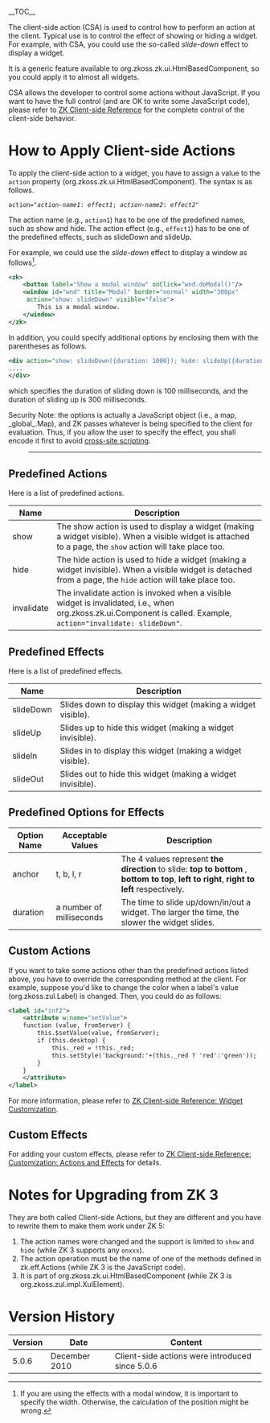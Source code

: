 \_\_TOC\_\_

The client-side action (CSA) is used to control how to perform an action
at the client. Typical use is to control the effect of showing or hiding
a widget. For example, with CSA, you could use the so-called
*slide-down* effect to display a widget.

It is a generic feature available to
<javadoc>org.zkoss.zk.ui.HtmlBasedComponent</javadoc>, so you could
apply it to almost all widgets.

CSA allows the developer to control some actions without JavaScript. If
you want to have the full control (and are OK to write some JavaScript
code), please refer to [ZK Client-side
Reference](ZK_Client-side_Reference/General_Control) for the
complete control of the client-side behavior.

# How to Apply Client-side Actions

To apply the client-side action to a widget, you have to assign a value
to the `action` property
(<javadoc method="setAction(java.lang.String)">org.zkoss.zk.ui.HtmlBasedComponent</javadoc>).
The syntax is as follows.

`action="`*`action-name1`*`: `*`effect1`*`; `*`action-name2`*`: `*`effect2`*`"`

The action name (e.g., `action1`) has to be one of the predefined names,
such as show and hide. The action effect (e.g., `effect1`) has to be one
of the predefined effects, such as slideDown and slideUp.

For example, we could use the *slide-down* effect to display a window as
follows[^1].

``` xml
<zk>
    <button label="Show a modal window" onClick="wnd.doModal()"/>
    <window id="wnd" title="Modal" border="normal" width="300px"
     action="show: slideDown" visible="false">
        This is a modal window.
    </window>
</zk>
```

In addition, you could specify additional options by enclosing them with
the parentheses as follows.

``` xml
<div action="show: slideDown({duration: 1000}); hide: slideUp({duration: 300})">
....
</div>
```

which specifies the duration of sliding down is 100 milliseconds, and
the duration of sliding up is 300 milliseconds.

Security Note: the options is actually a JavaScript object (i.e., a map,
<javadoc directory="jsdoc">\_global\_.Map</javadoc>), and ZK passes
whatever is being specified to the client for evaluation. Thus, if you
allow the user to specify the effect, you shall encode it first to avoid
[cross-site
scripting](ZK_Developer's_Reference/Security_Tips/Cross-site_scripting).

> ------------------------------------------------------------------------
>
> <references/>

## Predefined Actions

Here is a list of predefined actions.

| Name       | Description                                                                                                                                                                                                                 |
|------------|-----------------------------------------------------------------------------------------------------------------------------------------------------------------------------------------------------------------------------|
| show       | The show action is used to display a widget (making a widget visible). When a visible widget is attached to a page, the `show` action will take place too.                                                                  |
| hide       | The hide action is used to hide a widget (making a widget invisible). When a visible widget is detached from a page, the `hide` action will take place too.                                                                 |
| invalidate | The invalidate action is invoked when a visible widget is invalidated, i.e., when <javadoc method="invalidate()" type="interface">org.zkoss.zk.ui.Component</javadoc> is called. Example, `action="invalidate: slideDown"`. |

## Predefined Effects

Here is a list of predefined effects.

| Name      | Description                                                   |
|-----------|---------------------------------------------------------------|
| slideDown | Slides down to display this widget (making a widget visible). |
| slideUp   | Slides up to hide this widget (making a widget invisible).    |
| slideIn   | Slides in to display this widget (making a widget visible).   |
| slideOut  | Slides out to hide this widget (making a widget invisible).   |

## Predefined Options for Effects

| Option Name | Acceptable Values        | Description                                                                                                                                  |
|-------------|--------------------------|----------------------------------------------------------------------------------------------------------------------------------------------|
| anchor      | t, b, l, r               | The 4 values represent **the direction** to slide: **top to bottom** , **bottom to top**, **left to right**, **right to left** respectively. |
| duration    | a number of milliseconds | The time to slide up/down/in/out a widget. The larger the time, the slower the widget slides.                                                |

## Custom Actions

If you want to take some actions other than the predefined actions
listed above, you have to override the corresponding method at the
client. For example, suppose you'd like to change the color when a
label's value
(<javadoc method="setValue(java.lang.String)">org.zkoss.zul.Label</javadoc>)
is changed. Then, you could do as follows:

``` xml
<label id="inf2">
    <attribute w:name="setValue">
    function (value, fromServer) {
        this.$setValue(value, fromServer);
        if (this.desktop) {
            this._red = !this._red;
            this.setStyle('background:'+(this._red ? 'red':'green'));
        }
    }
    </attribute>
</label>
```

For more information, please refer to [ZK Client-side Reference: Widget
Customization](ZK_Client-side_Reference/General_Control/Widget_Customization).

## Custom Effects

For adding your custom effects, please refer to [ZK Client-side
Reference: Customization: Actions and
Effects](ZK_Client-side_Reference/Customization/Actions_and_Effects)
for details.

# Notes for Upgrading from ZK 3

They are both called Client-side Actions, but they are different and you
have to rewrite them to make them work under ZK 5:

1.  The action names were changed and the support is limited to `show`
    and `hide` (while ZK 3 supports any `onxxx`).
2.  The action operation must be the name of one of the methods defined
    in <javadoc directory="jsdoc">zk.eff.Actions</javadoc> (while ZK 3
    is the JavaScript code).
3.  It is part of <javadoc>org.zkoss.zk.ui.HtmlBasedComponent</javadoc>
    (while ZK 3 is <javadoc>org.zkoss.zul.impl.XulElement</javadoc>).

# Version History

| Version | Date          | Content                                         |
|---------|---------------|-------------------------------------------------|
| 5.0.6   | December 2010 | Client-side actions were introduced since 5.0.6 |

[^1]: If you are using the effects with a modal window, it is important
    to specify the width. Otherwise, the calculation of the position
    might be wrong.
